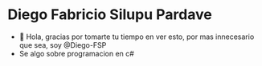 # Diego Fabricio Silupu Pardave

- 👋 Hola, gracias por tomarte tu tiempo en ver esto, por mas innecesario que sea, soy @Diego-FSP
- Se algo sobre programacion en c#

<!---
Diego-FSP/Diego-FSP is a ✨ special ✨ repository because its `README.md` (this file) appears on your GitHub profile.
You can click the Preview link to take a look at your changes.
🌱 I’m currently learning ...
💞️ I’m looking to collaborate on ...
📫 How to reach me ...
😄 Pronouns: ...
⚡ Fun fact: ...
voluble
--->
